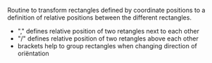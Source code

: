 Routine to transform rectangles defined by coordinate positions to a definition of relative positions between the different rectangles.
- "," defines relative position of two retangles next to each other
- "/" defines relative position of two retangles above each other
- brackets help to group rectangles when changing direction of oriëntation
